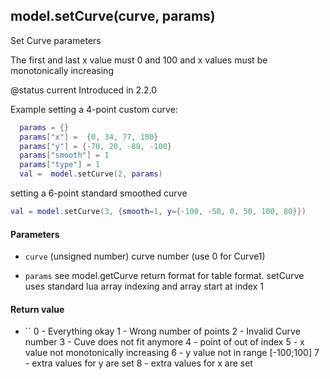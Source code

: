<!-- This file was generated by the script. Do not edit it, any changes will be lost! -->

## model.setCurve(curve, params)



Set Curve parameters

The first and last x value must 0 and 100 and x values must be monotonically increasing

@status current Introduced in 2.2.0

Example setting a 4-point custom curve:
```lua
  params = {}
  params["x"] =  {0, 34, 77, 100}
  params["y"] = {-70, 20, -89, -100}
  params["smooth"] = 1
  params["type"] = 1
  val =  model.setCurve(2, params)
 ```
setting a 6-point standard smoothed curve
 ```lua
 val = model.setCurve(3, {smooth=1, y={-100, -50, 0, 50, 100, 80}})
 ```



#### Parameters

* `curve` (unsigned number) curve number (use 0 for Curve1)

* `params` see model.getCurve return format for table format. setCurve uses standard
 lua array indexing and array start at index 1



#### Return value

* `` 0 - Everything okay
         1 - Wrong number of points
         2 - Invalid Curve number
         3 - Cuve does not fit anymore
         4 - point of out of index
         5 - x value not monotonically increasing
         6 - y value not in range [-100;100]
         7 - extra values for y are set
         8 - extra values for x are set



